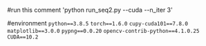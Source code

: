 #run this comment
'python run_seq2.py --cuda --n_iter 3'

#environment 
`python==3.8.5`
`torch==1.6.0`
`cupy-cuda101==7.8.0`
`matplotlib==3.0.0`
`pypng==0.0.20`
`opencv-contrib-python==4.1.0.25`
`CUDA==10.2`
